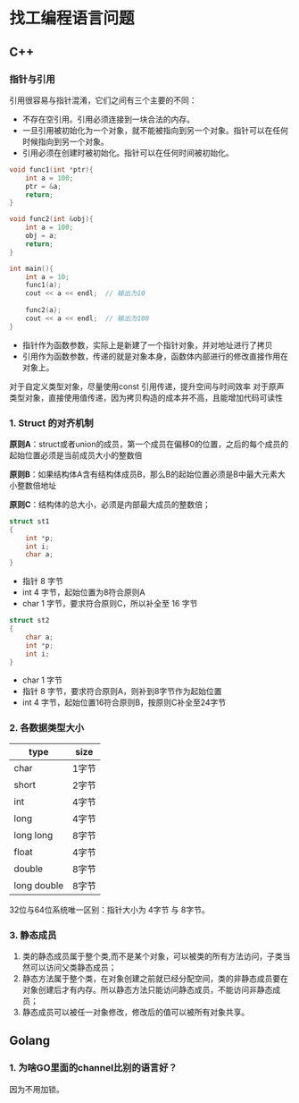 # 找工编程语言问题

## C++
### 指针与引用
引用很容易与指针混淆，它们之间有三个主要的不同：

- 不存在空引用。引用必须连接到一块合法的内存。
- 一旦引用被初始化为一个对象，就不能被指向到另一个对象。指针可以在任何时候指向到另一个对象。
- 引用必须在创建时被初始化。指针可以在任何时间被初始化。

```cpp
void func1(int *ptr){
    int a = 100;
    ptr = &a;
    return;
}

void func2(int &obj){
    int a = 100;
    obj = a;
    return;
}

int main(){
    int a = 10;
    func1(a);
    cout << a << endl;  // 输出为10
    
    func2(a);
    cout << a << endl;  // 输出为100
}
```

- 指针作为函数参数，实际上是新建了一个指针对象，并对地址进行了拷贝
- 引用作为函数参数，传递的就是对象本身，函数体内部进行的修改直接作用在对象上。

对于自定义类型对象，尽量使用const 引用传递，提升空间与时间效率
对于原声类型对象，直接使用值传递，因为拷贝构造的成本并不高，且能增加代码可读性

### 1. Struct 的对齐机制
**原则A**：struct或者union的成员，第一个成员在偏移0的位置，之后的每个成员的起始位置必须是当前成员大小的整数倍

**原则B**：如果结构体A含有结构体成员B，那么B的起始位置必须是B中最大元素大小整数倍地址

**原则C**：结构体的总大小，必须是内部最大成员的整数倍；

```cpp
struct st1
{
    int *p;
    int i;
    char a;
}
```

- 指针 8 字节
- int 4 字节，起始位置为8符合原则A
- char 1 字节，要求符合原则C，所以补全至 16 字节


```cpp
struct st2
{
    char a;
    int *p;
    int i;
}
```
- char 1 字节
- 指针 8 字节，要求符合原则A，则补到8字节作为起始位置
- int 4 字节，起始位置16符合原则B，按原则C补全至24字节

### 2. 各数据类型大小
|type|size|
|---|---|
|char|1字节|
|short|2字节|
|int|4字节|
|long|4字节|
|long long|8字节|
|float|4字节|
|double|8字节|
|long double|8字节|

32位与64位系统唯一区别：指针大小为 4字节 与 8字节。

### 3. 静态成员
1. 类的静态成员属于整个类,而不是某个对象，可以被类的所有方法访问，子类当然可以访问父类静态成员；
2. 静态方法属于整个类，在对象创建之前就已经分配空间，类的非静态成员要在对象创建后才有内存。所以静态方法只能访问静态成员，不能访问非静态成员；
3. 静态成员可以被任一对象修改，修改后的值可以被所有对象共享。
 
## Golang

### 1. 为啥GO里面的channel比别的语言好？
因为不用加锁。
